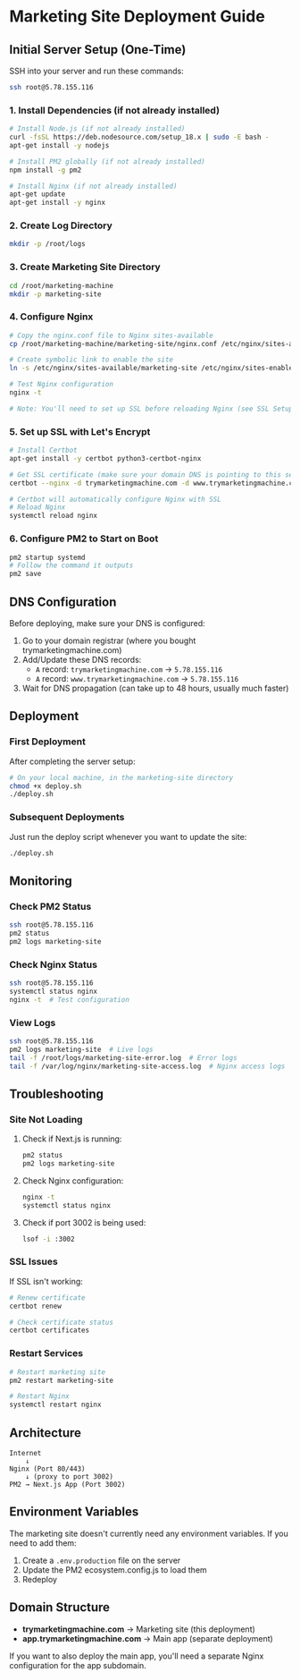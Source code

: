 # Marketing Site Deployment Guide

## Initial Server Setup (One-Time)

SSH into your server and run these commands:

```bash
ssh root@5.78.155.116
```

### 1. Install Dependencies (if not already installed)

```bash
# Install Node.js (if not already installed)
curl -fsSL https://deb.nodesource.com/setup_18.x | sudo -E bash -
apt-get install -y nodejs

# Install PM2 globally (if not already installed)
npm install -g pm2

# Install Nginx (if not already installed)
apt-get update
apt-get install -y nginx
```

### 2. Create Log Directory

```bash
mkdir -p /root/logs
```

### 3. Create Marketing Site Directory

```bash
cd /root/marketing-machine
mkdir -p marketing-site
```

### 4. Configure Nginx

```bash
# Copy the nginx.conf file to Nginx sites-available
cp /root/marketing-machine/marketing-site/nginx.conf /etc/nginx/sites-available/marketing-site

# Create symbolic link to enable the site
ln -s /etc/nginx/sites-available/marketing-site /etc/nginx/sites-enabled/

# Test Nginx configuration
nginx -t

# Note: You'll need to set up SSL before reloading Nginx (see SSL Setup below)
```

### 5. Set up SSL with Let's Encrypt

```bash
# Install Certbot
apt-get install -y certbot python3-certbot-nginx

# Get SSL certificate (make sure your domain DNS is pointing to this server first!)
certbot --nginx -d trymarketingmachine.com -d www.trymarketingmachine.com

# Certbot will automatically configure Nginx with SSL
# Reload Nginx
systemctl reload nginx
```

### 6. Configure PM2 to Start on Boot

```bash
pm2 startup systemd
# Follow the command it outputs
pm2 save
```

## DNS Configuration

Before deploying, make sure your DNS is configured:

1. Go to your domain registrar (where you bought trymarketingmachine.com)
2. Add/Update these DNS records:
   - `A` record: `trymarketingmachine.com` → `5.78.155.116`
   - `A` record: `www.trymarketingmachine.com` → `5.78.155.116`
3. Wait for DNS propagation (can take up to 48 hours, usually much faster)

## Deployment

### First Deployment

After completing the server setup:

```bash
# On your local machine, in the marketing-site directory
chmod +x deploy.sh
./deploy.sh
```

### Subsequent Deployments

Just run the deploy script whenever you want to update the site:

```bash
./deploy.sh
```

## Monitoring

### Check PM2 Status

```bash
ssh root@5.78.155.116
pm2 status
pm2 logs marketing-site
```

### Check Nginx Status

```bash
ssh root@5.78.155.116
systemctl status nginx
nginx -t  # Test configuration
```

### View Logs

```bash
ssh root@5.78.155.116
pm2 logs marketing-site  # Live logs
tail -f /root/logs/marketing-site-error.log  # Error logs
tail -f /var/log/nginx/marketing-site-access.log  # Nginx access logs
```

## Troubleshooting

### Site Not Loading

1. Check if Next.js is running:
   ```bash
   pm2 status
   pm2 logs marketing-site
   ```

2. Check Nginx configuration:
   ```bash
   nginx -t
   systemctl status nginx
   ```

3. Check if port 3002 is being used:
   ```bash
   lsof -i :3002
   ```

### SSL Issues

If SSL isn't working:

```bash
# Renew certificate
certbot renew

# Check certificate status
certbot certificates
```

### Restart Services

```bash
# Restart marketing site
pm2 restart marketing-site

# Restart Nginx
systemctl restart nginx
```

## Architecture

```
Internet
    ↓
Nginx (Port 80/443)
    ↓ (proxy to port 3002)
PM2 → Next.js App (Port 3002)
```

## Environment Variables

The marketing site doesn't currently need any environment variables. If you need to add them:

1. Create a `.env.production` file on the server
2. Update the PM2 ecosystem.config.js to load them
3. Redeploy

## Domain Structure

- **trymarketingmachine.com** → Marketing site (this deployment)
- **app.trymarketingmachine.com** → Main app (separate deployment)

If you want to also deploy the main app, you'll need a separate Nginx configuration for the app subdomain.
